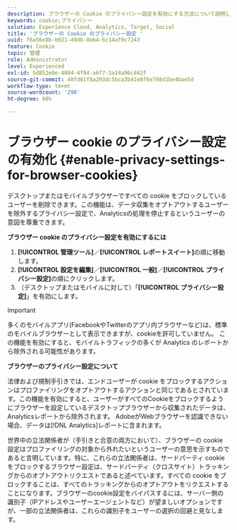 ```yaml
---
description: ブラウザーの Cookie のプライバシー設定を有効にする方法について説明します。デスクトップまたはモバイルブラウザーですべての cookie をブロックしているユーザーを削除できます。
keywords: cookie;プライバシー
solution: Experience Cloud, Analytics, Target, Social
title: 'ブラウザーの Cookie のプライバシー設定 '
uuid: f6a56e8b-b021-49db-8eb4-6c14af0c7243
feature: Cookie
topic: 管理
role: Administrator
level: Experienced
exl-id: 5d852e0e-4004-4f94-a6f7-3a14a96cd42f
source-git-commit: 40fd81f8a293dc5bca3b41e8f6e708d1be4bae5d
workflow-type: tm+mt
source-wordcount: '296'
ht-degree: 60%

---
```


# ブラウザー cookie のプライバシー設定の有効化 {#enable-privacy-settings-for-browser-cookies}

デスクトップまたはモバイルブラウザーですべての cookie をブロックしているユーザーを削除できます。この機能は、データ収集をオプトアウトするユーザーを除外するプライバシー設定で、Analyticsの処理を停止するというユーザーの意図を尊重できます。

**ブラウザー cookie のプライバシー設定を有効にするには**

1. **[!UICONTROL 管理ツール]**／**[!UICONTROL レポートスイート]**&#x200B;の順に移動します。
1. **[!UICONTROL 設定を編集]**／**[!UICONTROL 一般]**／**[!UICONTROL プライバシー設定]**&#x200B;の順にクリックします。
1. （デスクトップまたはモバイルに対して）「**[!UICONTROL プライバシー設定]**」を有効にします。

>[!IMPORTANT]
>
>多くのモバイルアプリ(FacebookやTwitterのアプリ内ブラウザーなど)は、標準のモバイルブラウザーとして表示できますが、cookieを許可していません。 この機能を有効にすると、モバイルトラフィックの多くが Analytics のレポートから除外される可能性があります。

**ブラウザーのプライバシー設定について**

法律および規制手引きでは、エンドユーザーが cookie をブロックするアクションはプロファイリングをオプトアウトするアクションと同じであるとされています。この機能を有効にすると、ユーザーがすべてのCookieをブロックするようにブラウザーを設定しているデスクトップブラウザーから収集されたデータは、Analyticsレポートから除外されます。 AdobeがWebブラウザーを認識できない場合、データは[!DNL Analytics]レポートに含まれます。

世界中の立法関係者が（手引きと合意の両方において）、ブラウザーの cookie 設定はプロファイリングの対象から外れたいというユーザーの意思を示すものであると言明しています。特に、これらの立法関係者は、サードパーティ cookie をブロックするブラウザー設定は、サードパーティ（クロスサイト）トラッキングからのオプトアウトリクエストであると述べています。すべての cookie をブロックすることは、すべてのトラッキングからのオプトアウトをリクエストすることになります。ブラウザーのcookie設定をバイパスするには、サーバー側の識別子（IPアドレスやユーザーエージェントなど）が望ましいオプションですが、一部の立法関係者は、これらの識別子をユーザーの選択の回避と見なします。

